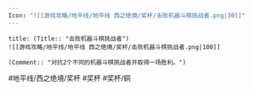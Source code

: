 ```yaml
---
Icon: "![[游戏攻略/地平线/地平线 西之绝境/奖杯/击败机器斗棋挑战者.png|30]]"
---
```

```ad-common-bronze-trophy
title: (Title:: "击败机器斗棋挑战者")
![[游戏攻略/地平线/地平线 西之绝境/奖杯/击败机器斗棋挑战者.png|100]]

(Comment:: "对抗2个不同的机器斗棋挑战者并取得一场胜利。")
```

#地平线/西之绝境/奖杯 #奖杯 #奖杯/铜

